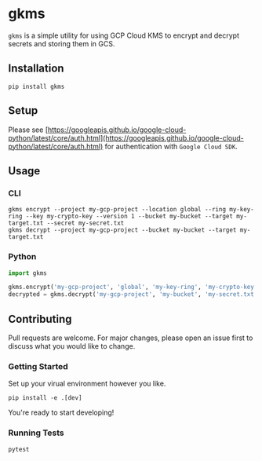 # gkms

`gkms` is a simple utility for using GCP Cloud KMS to encrypt and decrypt secrets and storing them in GCS.

## Installation

```shell
pip install gkms
```

## Setup

Please see [https://googleapis.github.io/google-cloud-python/latest/core/auth.html](https://googleapis.github.io/google-cloud-python/latest/core/auth.html) for authentication with `Google Cloud SDK`.

## Usage

### CLI

```shell
gkms encrypt --project my-gcp-project --location global --ring my-key-ring --key my-crypto-key --version 1 --bucket my-bucket --target my-target.txt --secret my-secret.txt
gkms decrypt --project my-gcp-project --bucket my-bucket --target my-target.txt
```

### Python

```python
import gkms

gkms.encrypt('my-gcp-project', 'global', 'my-key-ring', 'my-crypto-key', '1', 'my-bucket', 'my-secret.txt', 'my-secret.txt')
decrypted = gkms.decrypt('my-gcp-project', 'my-bucket', 'my-secret.txt')
```

## Contributing

Pull requests are welcome. For major changes, please open an issue first to discuss what you would like to change.

### Getting Started

Set up your virual environment however you like.

```shell
pip install -e .[dev]
```

You're ready to start developing!

### Running Tests

```shell
pytest
```

